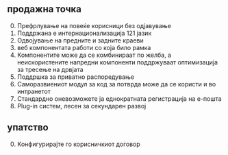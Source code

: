 ## продажна точка

0. Префрлување на повеќе корисници без одјавување
1. Поддржана е интернационализација 121 јазик
2. Одвојување на предните и задните краеви
3. веб компонентата работи со која било рамка
4. Компонентите може да се комбинираат по желба, а неискористените напредни компоненти поддржуваат оптимизација за тресење на дрвјата
5. Поддршка за приватно распоредување
6. Саморазвиениот модул за код за потврда може да се користи и во интранетот
7. Стандардно оневозможете ја еднократната регистрација на е-пошта
8. Plug-in систем, лесен за секундарен развој

## упатство

0. Конфигурирајте го корисничкиот договор